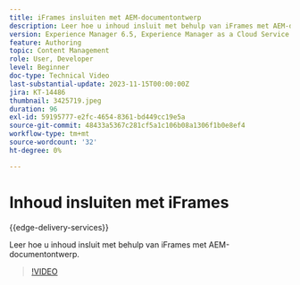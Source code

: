 ```yaml
---
title: iFrames insluiten met AEM-documentontwerp
description: Leer hoe u inhoud insluit met behulp van iFrames met AEM-documentontwerp.
version: Experience Manager 6.5, Experience Manager as a Cloud Service
feature: Authoring
topic: Content Management
role: User, Developer
level: Beginner
doc-type: Technical Video
last-substantial-update: 2023-11-15T00:00:00Z
jira: KT-14486
thumbnail: 3425719.jpeg
duration: 96
exl-id: 59195777-e2fc-4654-8361-bd449cc19e5a
source-git-commit: 48433a5367c281cf5a1c106b08a1306f1b0e8ef4
workflow-type: tm+mt
source-wordcount: '32'
ht-degree: 0%

---
```


# Inhoud insluiten met iFrames

{{edge-delivery-services}}

Leer hoe u inhoud insluit met behulp van iFrames met AEM-documentontwerp.

>[!VIDEO](https://video.tv.adobe.com/v/3438395/?learn=on&captions=dut)

